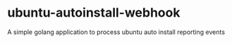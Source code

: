 # ubuntu-autoinstall-webhook
A simple golang application to process ubuntu auto install reporting events
